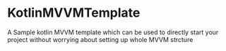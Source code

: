 # KotlinMVVMTemplate

A Sample kotlin MVVM template which can be used to directly start your project without worrying about setting up whole MVVM strcture 
